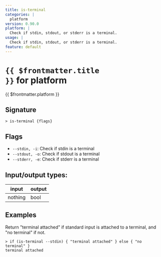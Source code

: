 ```yaml
---
title: is-terminal
categories: |
  platform
version: 0.90.0
platform: |
  Check if stdin, stdout, or stderr is a terminal.
usage: |
  Check if stdin, stdout, or stderr is a terminal.
feature: default
---
```


<!-- This file is automatically generated. Please edit the command in https://github.com/nushell/nushell instead. -->

# <code>{{ $frontmatter.title }}</code> for platform

<div class='command-title'>{{ $frontmatter.platform }}</div>

## Signature

`> is-terminal {flags} `

## Flags

- `--stdin, -i`: Check if stdin is a terminal
- `--stdout, -o`: Check if stdout is a terminal
- `--stderr, -e`: Check if stderr is a terminal

## Input/output types:

| input   | output |
| ------- | ------ |
| nothing | bool   |

## Examples

Return "terminal attached" if standard input is attached to a terminal, and "no terminal" if not.

```nu
> if (is-terminal --stdin) { "terminal attached" } else { "no terminal" }
terminal attached
```
